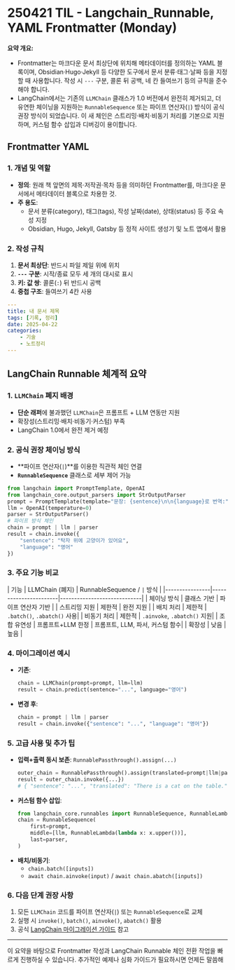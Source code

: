 # 250421 TIL - Langchain_Runnable, YAML Frontmatter (Monday)
**요약 개요:**
- Frontmatter는 마크다운 문서 최상단에 위치해 메타데이터를 정의하는 YAML 블록이며, Obsidian·Hugo·Jekyll 등 다양한 도구에서 문서 분류·태그·날짜 등을 지정할 때 사용합니다. 작성 시 `---` 구분, 콜론 뒤 공백, 네 칸 들여쓰기 등의 규칙을 준수해야 합니다.
- LangChain에서는 기존의 `LLMChain` 클래스가 1.0 버전에서 완전히 제거되고, 더 유연한 체이닝을 지원하는 `RunnableSequence` 또는 파이프 연산자(`|`) 방식이 공식 권장 방식이 되었습니다. 이 새 체인은 스트리밍·배치·비동기 처리를 기본으로 지원하며, 커스텀 함수 삽입과 디버깅이 용이합니다.
## Frontmatter YAML
### 1. 개념 및 역할
- **정의**: 원래 책 앞면의 제목·저작권·목차 등을 의미하던 Frontmatter를, 마크다운 문서에서 메타데이터 블록으로 차용한 것.
- **주 용도**:
    - 문서 분류(category), 태그(tags), 작성 날짜(date), 상태(status) 등 주요 속성 지정
    - Obsidian, Hugo, Jekyll, Gatsby 등 정적 사이트 생성기 및 노트 앱에서 활용
### 2. 작성 규칙
1. **문서 최상단**: 반드시 파일 제일 위에 위치
2. **`---` 구분**: 시작/종료 모두 세 개의 대시로 표시
3. **키: 값 쌍**: 콜론(`:`) 뒤 반드시 공백
4. **중첩 구조**: 들여쓰기 4칸 사용
```yaml
---
title: 내 문서 제목
tags: [기록, 정리]
date: 2025-04-22
categories:
    - 기술
    - 노트정리
---
```
## LangChain Runnable 체계적 요약
### 1. `LLMChain` 폐지 배경
- **단순 래퍼**에 불과했던 `LLMChain`은 프롬프트 + LLM 연동만 지원
- 확장성(스트리밍·배치·비동기·커스텀) 부족
- LangChain 1.0에서 완전 제거 예정
### 2. 공식 권장 체이닝 방식
- **파이프 연산자(`|`)**를 이용한 직관적 체인 연결
- **`RunnableSequence`** 클래스로 세부 제어 가능
```python
from langchain import PromptTemplate, OpenAI
from langchain_core.output_parsers import StrOutputParser
prompt = PromptTemplate(template="문장: {sentence}\n\n{language}로 번역:", input_variables=["sentence", "language"])
llm = OpenAI(temperature=0)
parser = StrOutputParser()
# 파이프 방식 체인
chain = prompt | llm | parser
result = chain.invoke({
    "sentence": "탁자 위에 고양이가 있어요",
    "language": "영어"
})
```
### 3. 주요 기능 비교
| 기능 | LLMChain (폐지) | RunnableSequence / `|` 방식 | |----------------|-----------------------|-----------------------------| | 체이닝 방식 | 클래스 기반 | 파이프 연산자 기반 | | 스트리밍 지원 | 제한적 | 완전 지원 | | 배치 처리 | 제한적 | `.batch()`, `.abatch()` 사용| | 비동기 처리 | 제한적 | `.ainvoke`, `.abatch()` 지원| | 조합 유연성 | 프롬프트+LLM 한정 | 프롬프트, LLM, 파서, 커스텀 함수| | 확장성 | 낮음 | 높음 |
### 4. 마이그레이션 예시
- **기존**:
    ```python
    chain = LLMChain(prompt=prompt, llm=llm)
    result = chain.predict(sentence="...", language="영어")
    ```
- **변경 후**:
    ```python
    chain = prompt | llm | parser
    result = chain.invoke({"sentence": "...", "language": "영어"})
    ```
### 5. 고급 사용 및 추가 팁
- **입력+출력 동시 보존**: `RunnablePassthrough().assign(...)`
    ```python
    outer_chain = RunnablePassthrough().assign(translated=prompt|llm|parser)
    result = outer_chain.invoke({...})
    # { "sentence": "...", "translated": "There is a cat on the table." }
    ```
- **커스텀 함수 삽입**:
    ```python
    from langchain_core.runnables import RunnableSequence, RunnableLambda
    chain = RunnableSequence(
        first=prompt,
        middle=[llm, RunnableLambda(lambda x: x.upper())],
        last=parser,
    )
    ```
- **배치/비동기**:
    - `chain.batch([inputs])`
    - `await chain.ainvoke(input)` / `await chain.abatch([inputs])`
### 6. 다음 단계 권장 사항
1. 모든 `LLMChain` 코드를 파이프 연산자(`|`) 또는 `RunnableSequence`로 교체
2. 실행 시 `invoke()`, `batch()`, `ainvoke()`, `abatch()` 활용
3. 공식 [LangChain 마이그레이션 가이드](https://python.langchain.com/docs/versions/migrating_chains/llm_chain/) 참고
---
이 요약을 바탕으로 Frontmatter 작성과 LangChain Runnable 체인 전환 작업을 빠르게 진행하실 수 있습니다. 추가적인 예제나 심화 가이드가 필요하시면 언제든 말씀해 
```